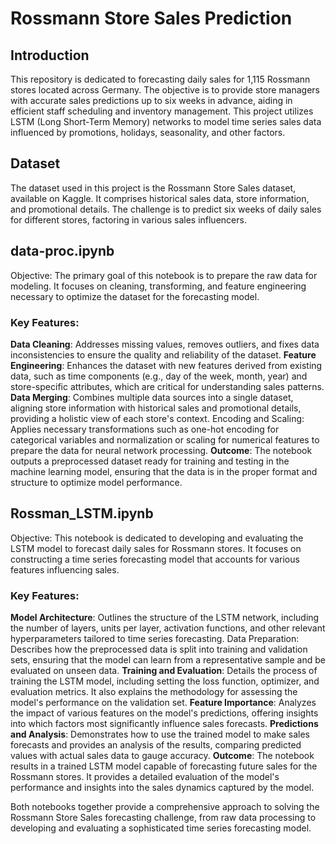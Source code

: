 # Rossmann Store Sales Prediction

## Introduction
This repository is dedicated to forecasting daily sales for 1,115 Rossmann stores located across Germany. The objective is to provide store managers with accurate sales predictions up to six weeks in advance, aiding in efficient staff scheduling and inventory management. This project utilizes LSTM (Long Short-Term Memory) networks to model time series sales data influenced by promotions, holidays, seasonality, and other factors.

## Dataset
The dataset used in this project is the Rossmann Store Sales dataset, available on Kaggle. It comprises historical sales data, store information, and promotional details. The challenge is to predict six weeks of daily sales for different stores, factoring in various sales influencers.

## data-proc.ipynb
Objective: The primary goal of this notebook is to prepare the raw data for modeling. It focuses on cleaning, transforming, and feature engineering necessary to optimize the dataset for the forecasting model.

### Key Features:

__Data Cleaning__: Addresses missing values, removes outliers, and fixes data inconsistencies to ensure the quality and reliability of the dataset.
__Feature Engineering__: Enhances the dataset with new features derived from existing data, such as time components (e.g., day of the week, month, year) and store-specific attributes, which are critical for understanding sales patterns.
__Data Merging__: Combines multiple data sources into a single dataset, aligning store information with historical sales and promotional details, providing a holistic view of each store's context.
Encoding and Scaling: Applies necessary transformations such as one-hot encoding for categorical variables and normalization or scaling for numerical features to prepare the data for neural network processing.
__Outcome__: The notebook outputs a preprocessed dataset ready for training and testing in the machine learning model, ensuring that the data is in the proper format and structure to optimize model performance.

## Rossman_LSTM.ipynb
Objective: This notebook is dedicated to developing and evaluating the LSTM model to forecast daily sales for Rossmann stores. It focuses on constructing a time series forecasting model that accounts for various features influencing sales.

### Key Features:

__Model Architecture__: Outlines the structure of the LSTM network, including the number of layers, units per layer, activation functions, and other relevant hyperparameters tailored to time series forecasting.
Data Preparation: Describes how the preprocessed data is split into training and validation sets, ensuring that the model can learn from a representative sample and be evaluated on unseen data.
__Training and Evaluation__: Details the process of training the LSTM model, including setting the loss function, optimizer, and evaluation metrics. It also explains the methodology for assessing the model's performance on the validation set.
__Feature Importance__: Analyzes the impact of various features on the model's predictions, offering insights into which factors most significantly influence sales forecasts.
__Predictions and Analysis__: Demonstrates how to use the trained model to make sales forecasts and provides an analysis of the results, comparing predicted values with actual sales data to gauge accuracy.
__Outcome__: The notebook results in a trained LSTM model capable of forecasting future sales for the Rossmann stores. It provides a detailed evaluation of the model's performance and insights into the sales dynamics captured by the model.

Both notebooks together provide a comprehensive approach to solving the Rossmann Store Sales forecasting challenge, from raw data processing to developing and evaluating a sophisticated time series forecasting model. 

